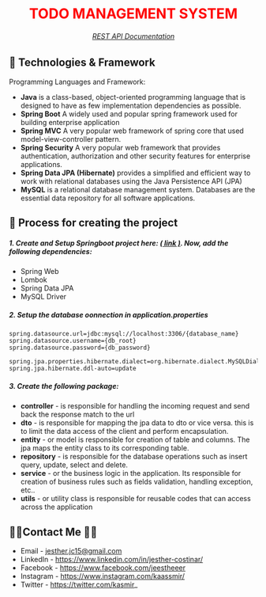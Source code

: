<h1 style="color: #FF0000;" align="center">TODO MANAGEMENT SYSTEM</h1>
<h6 style="color: #FF0000;" align="center"><a href="http://localhost:8080/swagger-ui/index.html#/">REST API Documentation</a></h6>


## 💾 Technologies & Framework

Programming Languages and Framework:

- <strong>Java</strong> is a class-based, object-oriented programming language that is designed to have as few implementation dependencies as possible.
- <strong>Spring Boot</strong> A widely used and popular spring framework used for building enterprise application
- <strong>Spring MVC</strong> A very popular web framework of spring core that used model-view-controller pattern.
- <strong>Spring Security</strong> A very popular web framework that provides authentication, authorization and other security features for enterprise applications.
- <strong>Spring Data JPA (Hibernate)</strong> provides a simplified and efficient way to work with relational databases using the Java Persistence API (JPA)
- <strong>MySQL</strong> is a relational database management system. Databases are the essential data repository for all software applications.

## 🔵 Process for creating the project
##### 1. Create and Setup Springboot project here: <a href="https://start.spring.io/">( link )</a>. Now, add the following dependencies:

- Spring Web
- Lombok
- Spring Data JPA
- MySQL Driver

##### 2. Setup the database oonnection in application.properties

```
spring.datasource.url=jdbc:mysql://localhost:3306/{database_name}
spring.datasource.username={db_root}
spring.datasource.password={db_password}

spring.jpa.properties.hibernate.dialect=org.hibernate.dialect.MySQLDialect
spring.jpa.hibernate.ddl-auto=update
```
##### 3. Create the following package:

- <strong>controller</strong> - is responsible for handling the incoming request and send back the response match to the url
- <strong>dto</strong> - is responsible for mapping the jpa data to dto or vice versa. this is to limit the data access of the client and perform encapsulation.
- <strong>entity</strong> - or model is responsible for creation of table and columns. The jpa maps the entity class to its corresponding table.
- <strong>repository</strong> - is responsible for the database operations such as insert query, update, select and delete.
- <strong>service</strong> - or the business logic in the application. Its responsible for creation of business rules such as fields validation, handling exception, etc..
- <strong>utils</strong> - or utility class is responsible for reusable codes that can access across the application


## 👨‍💻Contact Me 🚀🔵
- Email - jesther.jc15@gmail.com
- LinkedIn - https://www.linkedin.com/in/jesther-costinar/
- Facebook - https://www.facebook.com/jeestheeer
- Instagram - https://www.instagram.com/kaassmir/
- Twitter - https://twitter.com/kasmir_
